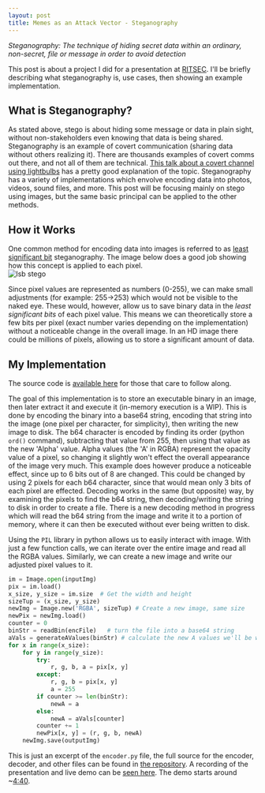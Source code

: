 ```yaml
---
layout: post
title: Memes as an Attack Vector - Steganography
---
```


*Steganography: The technique of hiding secret data within an ordinary, non-secret, file or message in order to avoid detection*  

This post is about a project I did for a presentation at [RITSEC](www.ritsec.club). I'll be briefly describing what steganography is, use cases, then showing an example implementation.  

## What is Steganography? 

As stated above, stego is about hiding some message or data in plain sight, without non-stakeholders even knowing that data is being shared. Steganography is an example of covert communication (sharing data without others realizing it).  There are thousands examples of covert comms out there, and not all of them are technical. [This talk about a covert channel using lightbulbs](https://www.youtube.com/watch?v=5QCOE8R9bxY) has a pretty good explanation of the topic. Steganography has a variety of implementations which envolve encoding data into photos, videos, sound files, and more. This post will be focusing mainly on stego using images, but the same basic principal can be applied to the other methods.  

## How it Works  

One common method for encoding data into images is referred to as [least significant bit](https://pdfs.semanticscholar.org/c07b/e5a1a6f72efcb0d06a642491ee55d6630585.pdf) steganography.  The image below does a good job showing how this concept is applied to each pixel.  
![lsb stego](https://crypto.stackexchange.com/questions/63450/why-doesnt-steganography-increase-the-size-of-an-uncompressed-image)  

Since pixel values are represented as numbers (0-255), we can make small adjustments (for example: 255->253) which would not be visible to the naked eye.  These would, however, allow us to save binary data in the *least significant bits* of each pixel value.  This means we can theoretically store a few bits per pixel (exact number varies depending on the implementation) without a noticeable change in the overall image.  In an HD image there could be millions of pixels, allowing us to store a significant amount of data.  

## My Implementation 

The source code is [available here](https://github.com/degenerat3/plainsight) for those that care to follow along.  

The goal of this implementation is to store an executable binary in an image, then later extract it and execute it (in-memory execution is a WIP). This is done by encoding the binary into a base64 string, encoding that string into the image (one pixel per character, for simplicity), then writing the new image to disk.  The b64 character is encoded by finding its order (python `ord()` command), subtracting that value from 255, then using that value as the new 'Alpha' value. Alpha values (the 'A' in RGBA) represent the opacity value of a pixel, so changing it slightly won't effect the overall appearance of the image very much. This example does however produce a noticeable effect, since up to 6 bits out of 8 are changed. This could be changed by using 2 pixels for each b64 character, since that would mean only 3 bits of each pixel are effected. Decoding works in the same (but opposite) way, by examining the pixels to find the b64 string, then decoding/writing the string to disk in order to create a file.  There is a new decoding method in progress which will read the b64 string from the image and write it to a portion of memory, where it can then be executed without ever being written to disk.    

Using the `PIL` library in python allows us to easily interact with image.  With just a few function calls, we can iterate over the entire image and read all the RGBA values. Similarly, we can create a new image and write our adjusted pixel values to it.  

```python
im = Image.open(inputImg)
pix = im.load()
x_size, y_size = im.size  # Get the width and height
sizeTup = (x_size, y_size)
newImg = Image.new('RGBA', sizeTup) # Create a new image, same size
newPix = newImg.load()
counter = 0
binStr = readBin(encFile)   # turn the file into a base64 string
aVals = generateAValues(binStr) # calculate the new A values we'll be writing
for x in range(x_size):
    for y in range(y_size):
        try:
            r, g, b, a = pix[x, y]
        except:
            r, g, b = pix[x, y]
            a = 255
        if counter >= len(binStr):
            newA = a
        else:
            newA = aVals[counter]
        counter += 1
        newPix[x, y] = (r, g, b, newA)
    newImg.save(outputImg)
```

This is just an excerpt of the `encoder.py` file, the full source for the encoder, decoder, and other files can be found in [the repository](https://github.com/degenerat3/plainsight). 
A recording of the presentation and live demo can be [seen here](https://www.youtube.com/watch?v=iKUQROblTxo). The demo starts around ~[4:40](https://youtu.be/iKUQROblTxo?t=280).